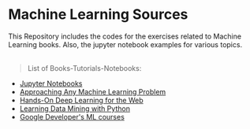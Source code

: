 # Machine Learning Sources

This Repository includes the codes for the exercises related to Machine Learning books. 
Also, the jupyter notebook examples for various topics.<br /><br />

>List of Books-Tutorials-Notebooks:

- [Jupyter Notebooks](https://github.com/gurkandyilmaz/courses-and-tutorials/tree/master/machine_learning/JupyterNotebooks)
- [Approaching Any Machine Learning Problem](https://github.com/gurkandyilmaz/courses-and-tutorials/tree/master/machine_learning/ApproachingAnyMachineLearningProblem)
- [Hands-On Deep Learning for the Web](https://github.com/gurkandyilmaz/courses-and-tutorials/tree/master/machine_learning/HandsOnDLforWeb)
- [Learning Data Mining with Python](https://github.com/gurkandyilmaz/courses-and-tutorials/tree/master/machine_learning/LearningDataMiningwithPython)
- [Google Developer's ML courses](https://github.com/gurkandyilmaz/courses-and-tutorials/tree/master/machine_learning/GoogleML)

